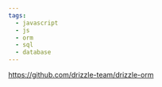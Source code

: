 ```yaml
---
tags:
  - javascript
  - js
  - orm
  - sql
  - database
---
```

https://github.com/drizzle-team/drizzle-orm

